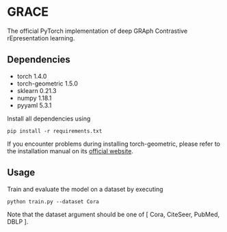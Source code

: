 # GRACE

The official PyTorch implementation of deep GRAph Contrastive rEpresentation learning.

## Dependencies

- torch 1.4.0
- torch-geometric 1.5.0
- sklearn 0.21.3
- numpy 1.18.1
- pyyaml 5.3.1

Install all dependencies using
```
pip install -r requirements.txt
```

If you encounter problems during installing torch-geometric, please refer to the installation manual on its [official website](https://pytorch-geometric.readthedocs.io/en/latest/notes/installation.html).

## Usage

Train and evaluate the model on a dataset by executing
```
python train.py --dataset Cora
```
Note that the dataset argument should be one of [ Cora, CiteSeer, PubMed, DBLP ].